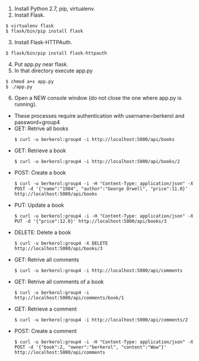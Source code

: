 1. Install Python 2.7, pip, virtualenv.
2. Install Flask.
```
$ virtualenv flask
$ flask/bin/pip install flask
```
3. Install Flask-HTTPAuth.
```
$ flask/bin/pip install flask-httpauth
```
4. Put app.py near flask.
5. In that directory execute app.py
```
$ chmod a+x app.py
$ ./app.py
```
6. Open a NEW console window (do not close the one where app.py is running).
  * These processes require authentication with username=berkerol and password=group4
  * GET: Retrive all books
    ```
    $ curl -u berkerol:group4 -i http://localhost:5000/api/books
    ```
  * GET: Retrieve a book
    ```
    $ curl -u berkerol:group4 -i http://localhost:5000/api/books/2
    ```
  * POST: Create a book
    ```
    $ curl -u berkerol:group4 -i -H "Content-Type: application/json" -X POST -d '{"name":"1984", "author":"George Orwell", "price":11.0}' http://localhost:5000/api/books
    ```
  * PUT: Update a book
    ```
    $ curl -u berkerol:group4 -i -H "Content-Type: application/json" -X PUT -d '{"price":12.0}' http://localhost:5000/api/books/3
    ```
  * DELETE: Delete a book
    ```
    $ curl -u berkerol:group4 -X DELETE http://localhost:5000/api/books/3
    ```
  * GET: Retrive all comments
    ```
    $ curl -u berkerol:group4 -i http://localhost:5000/api/comments
    ```
  * GET: Retrive all comments of a book
    ```
    $ curl -u berkerol:group4 -i http://localhost:5000/api/comments/book/1
    ```
  * GET: Retrieve a comment
    ```
    $ curl -u berkerol:group4 -i http://localhost:5000/api/comments/2
    ```
  * POST: Create a comment
    ```
    $ curl -u berkerol:group4 -i -H "Content-Type: application/json" -X POST -d '{"book":2, "owner":"berkerol", "content":"Wow"}' http://localhost:5000/api/comments
    ```
